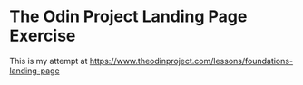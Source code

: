 # The Odin Project Landing Page Exercise

This is my attempt at https://www.theodinproject.com/lessons/foundations-landing-page

